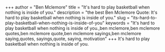 +++
author = "Ben Mclemore"
title = "It's hard to play basketball when nothing is inside of you."
description = "the best Ben Mclemore Quote: It's hard to play basketball when nothing is inside of you."
slug = "its-hard-to-play-basketball-when-nothing-is-inside-of-you"
keywords = "It's hard to play basketball when nothing is inside of you.,ben mclemore,ben mclemore quotes,ben mclemore quote,ben mclemore sayings,ben mclemore saying,quotes, sayings,quote, saying, motivation"
+++
It's hard to play basketball when nothing is inside of you.

